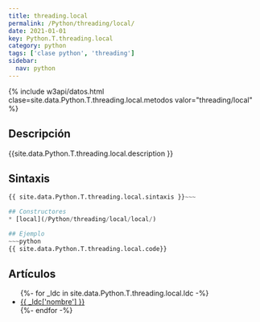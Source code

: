 ```yaml
---
title: threading.local
permalink: /Python/threading/local/
date: 2021-01-01
key: Python.T.threading.local
category: python
tags: ['clase python', 'threading']
sidebar: 
  nav: python
---
```


{% include w3api/datos.html clase=site.data.Python.T.threading.local.metodos valor="threading/local" %}

## Descripción
{{site.data.Python.T.threading.local.description }}

## Sintaxis
~~~python
{{ site.data.Python.T.threading.local.sintaxis }}~~~

## Constructores
* [local](/Python/threading/local/local/)

## Ejemplo
~~~python
{{ site.data.Python.T.threading.local.code}}
~~~

## Artículos
<ul>
{%- for _ldc in site.data.Python.T.threading.local.ldc -%}
   <li>
       <a href="{{_ldc['url'] }}">{{ _ldc['nombre'] }}</a>
   </li>
{%- endfor -%}
</ul>
